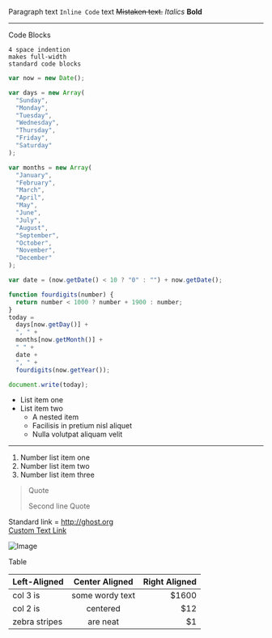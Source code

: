 Paragraph
text `Inline Code` text
~~Mistaken text.~~
_Italics_
**Bold**

---

Code Blocks

    4 space indention
    makes full-width
    standard code blocks

```js
var now = new Date();

var days = new Array(
  "Sunday",
  "Monday",
  "Tuesday",
  "Wednesday",
  "Thursday",
  "Friday",
  "Saturday"
);

var months = new Array(
  "January",
  "February",
  "March",
  "April",
  "May",
  "June",
  "July",
  "August",
  "September",
  "October",
  "November",
  "December"
);

var date = (now.getDate() < 10 ? "0" : "") + now.getDate();

function fourdigits(number) {
  return number < 1000 ? number + 1900 : number;
}
today =
  days[now.getDay()] +
  ", " +
  months[now.getMonth()] +
  " " +
  date +
  ", " +
  fourdigits(now.getYear());

document.write(today);
```

* List item one
* List item two
  * A nested item
  * Facilisis in pretium nisl aliquet
  * Nulla volutpat aliquam velit

---

1.  Number list item one
2.  Number list item two
3.  Number list item three

> Quote
>
> Second line Quote

Standard link = http://ghost.org  
[Custom Text Link](http://ghost.org)

![Image](https://placekitten.com/200/200?image=1)

Table

| Left-Aligned  | Center Aligned  | Right Aligned |
| :------------ | :-------------: | ------------: |
| col 3 is      | some wordy text |         $1600 |
| col 2 is      |    centered     |           $12 |
| zebra stripes |    are neat     |            $1 |
